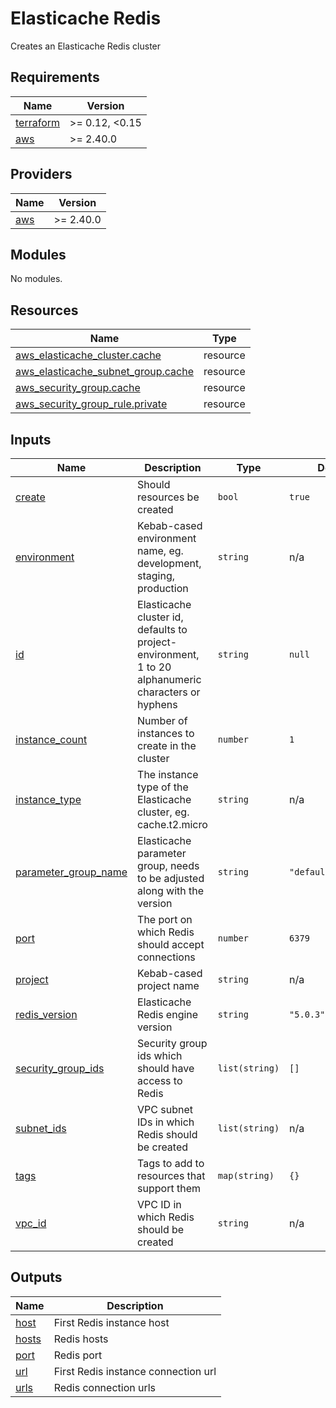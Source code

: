 # Elasticache Redis

Creates an Elasticache Redis cluster

<!-- BEGIN_TF_DOCS -->
## Requirements

| Name | Version |
|------|---------|
| <a name="requirement_terraform"></a> [terraform](#requirement\_terraform) | >= 0.12, <0.15 |
| <a name="requirement_aws"></a> [aws](#requirement\_aws) | >= 2.40.0 |

## Providers

| Name | Version |
|------|---------|
| <a name="provider_aws"></a> [aws](#provider\_aws) | >= 2.40.0 |

## Modules

No modules.

## Resources

| Name | Type |
|------|------|
| [aws_elasticache_cluster.cache](https://registry.terraform.io/providers/hashicorp/aws/latest/docs/resources/elasticache_cluster) | resource |
| [aws_elasticache_subnet_group.cache](https://registry.terraform.io/providers/hashicorp/aws/latest/docs/resources/elasticache_subnet_group) | resource |
| [aws_security_group.cache](https://registry.terraform.io/providers/hashicorp/aws/latest/docs/resources/security_group) | resource |
| [aws_security_group_rule.private](https://registry.terraform.io/providers/hashicorp/aws/latest/docs/resources/security_group_rule) | resource |

## Inputs

| Name | Description | Type | Default | Required |
|------|-------------|------|---------|:--------:|
| <a name="input_create"></a> [create](#input\_create) | Should resources be created | `bool` | `true` | no |
| <a name="input_environment"></a> [environment](#input\_environment) | Kebab-cased environment name, eg. development, staging, production | `string` | n/a | yes |
| <a name="input_id"></a> [id](#input\_id) | Elasticache cluster id, defaults to project-environment, 1 to 20 alphanumeric characters or hyphens | `string` | `null` | no |
| <a name="input_instance_count"></a> [instance\_count](#input\_instance\_count) | Number of instances to create in the cluster | `number` | `1` | no |
| <a name="input_instance_type"></a> [instance\_type](#input\_instance\_type) | The instance type of the Elasticache cluster, eg. cache.t2.micro | `string` | n/a | yes |
| <a name="input_parameter_group_name"></a> [parameter\_group\_name](#input\_parameter\_group\_name) | Elasticache parameter group, needs to be adjusted along with the version | `string` | `"default.redis5.0"` | no |
| <a name="input_port"></a> [port](#input\_port) | The port on which Redis should accept connections | `number` | `6379` | no |
| <a name="input_project"></a> [project](#input\_project) | Kebab-cased project name | `string` | n/a | yes |
| <a name="input_redis_version"></a> [redis\_version](#input\_redis\_version) | Elasticache Redis engine version | `string` | `"5.0.3"` | no |
| <a name="input_security_group_ids"></a> [security\_group\_ids](#input\_security\_group\_ids) | Security group ids which should have access to Redis | `list(string)` | `[]` | no |
| <a name="input_subnet_ids"></a> [subnet\_ids](#input\_subnet\_ids) | VPC subnet IDs in which Redis should be created | `list(string)` | n/a | yes |
| <a name="input_tags"></a> [tags](#input\_tags) | Tags to add to resources that support them | `map(string)` | `{}` | no |
| <a name="input_vpc_id"></a> [vpc\_id](#input\_vpc\_id) | VPC ID in which Redis should be created | `string` | n/a | yes |

## Outputs

| Name | Description |
|------|-------------|
| <a name="output_host"></a> [host](#output\_host) | First Redis instance host |
| <a name="output_hosts"></a> [hosts](#output\_hosts) | Redis hosts |
| <a name="output_port"></a> [port](#output\_port) | Redis port |
| <a name="output_url"></a> [url](#output\_url) | First Redis instance connection url |
| <a name="output_urls"></a> [urls](#output\_urls) | Redis connection urls |
<!-- END_TF_DOCS -->
